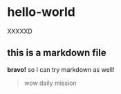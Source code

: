 # hello-world
XXXXXD
## this is a markdown file
**bravo!** so I can try markdown as well!
> wow daily mission
